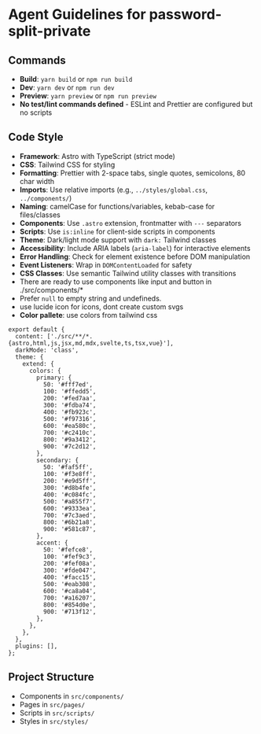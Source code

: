 # Agent Guidelines for password-split-private

## Commands

- **Build**: `yarn build` or `npm run build`
- **Dev**: `yarn dev` or `npm run dev`
- **Preview**: `yarn preview` or `npm run preview`
- **No test/lint commands defined** - ESLint and Prettier are configured but no scripts

## Code Style

- **Framework**: Astro with TypeScript (strict mode)
- **CSS**: Tailwind CSS for styling
- **Formatting**: Prettier with 2-space tabs, single quotes, semicolons, 80 char width
- **Imports**: Use relative imports (e.g., `../styles/global.css`, `../components/`)
- **Naming**: camelCase for functions/variables, kebab-case for files/classes
- **Components**: Use `.astro` extension, frontmatter with `---` separators
- **Scripts**: Use `is:inline` for client-side scripts in components
- **Theme**: Dark/light mode support with `dark:` Tailwind classes
- **Accessibility**: Include ARIA labels (`aria-label`) for interactive elements
- **Error Handling**: Check for element existence before DOM manipulation
- **Event Listeners**: Wrap in `DOMContentLoaded` for safety
- **CSS Classes**: Use semantic Tailwind utility classes with transitions
- There are ready to use components like input and button in ./src/components/\*
- Prefer `null` to empty string and undefineds.
- use lucide icon for icons, dont create custom svgs
- **Color pallete**: use colors from tailwind css

```
export default {
  content: ['./src/**/*.{astro,html,js,jsx,md,mdx,svelte,ts,tsx,vue}'],
  darkMode: 'class',
  theme: {
    extend: {
      colors: {
        primary: {
          50: '#fff7ed',
          100: '#ffedd5',
          200: '#fed7aa',
          300: '#fdba74',
          400: '#fb923c',
          500: '#f97316',
          600: '#ea580c',
          700: '#c2410c',
          800: '#9a3412',
          900: '#7c2d12',
        },
        secondary: {
          50: '#faf5ff',
          100: '#f3e8ff',
          200: '#e9d5ff',
          300: '#d8b4fe',
          400: '#c084fc',
          500: '#a855f7',
          600: '#9333ea',
          700: '#7c3aed',
          800: '#6b21a8',
          900: '#581c87',
        },
        accent: {
          50: '#fefce8',
          100: '#fef9c3',
          200: '#fef08a',
          300: '#fde047',
          400: '#facc15',
          500: '#eab308',
          600: '#ca8a04',
          700: '#a16207',
          800: '#854d0e',
          900: '#713f12',
        },
      },
    },
  },
  plugins: [],
};
```

## Project Structure

- Components in `src/components/`
- Pages in `src/pages/`
- Scripts in `src/scripts/`
- Styles in `src/styles/`
